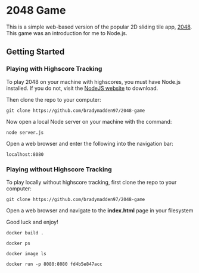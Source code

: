 # 2048 Game

This is a simple web-based version of the popular 2D sliding tile app, <a href="https://itunes.apple.com/us/app/2048/id840919914">2048</a>. This game was an introduction for me to Node.js.

## Getting Started

### Playing with Highscore Tracking

To play 2048 on your machine with highscores, you must have Node.js installed. If you do not, visit the <a href="https://nodejs.org/en/download/">NodeJS website</a> to download.

Then clone the repo to your computer:
```
git clone https://github.com/bradymadden97/2048-game
```
Now open a local Node server on your machine with the command:
```
node server.js
```
Open a web browser and enter the following into the navigation bar:
```
localhost:8080
```
### Playing without Highscore Tracking

To play locally without highscore tracking, first clone the repo to your computer:
```
git clone https://github.com/bradymadden97/2048-game
```
Open a web browser and navigate to the <b>index.html</b> page in your filesystem

Good luck and enjoy!
```
docker build .
```
```
docker ps
```
```
docker image ls
```
```
docker run -p 8080:8080 fd4b5e847acc
```
